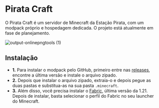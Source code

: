# Pirata Craft
O Pirata Craft é um servidor de Minecraft da Estação Pirata, com um modpack próprio e hospedagem dedicada. O projeto está atualmente em fase de planejamento.

![output-onlinepngtools (1)](https://github.com/user-attachments/assets/e0328748-5f30-4ec5-9e04-62c2142e7271)

## Instalação

- **1.** Para instalar o modpack pelo GitHub, primeiro entre nas [releases](https://github.com/Mizutomoboshi/piratacraft/releases), encontre a última versão e instale o arquivo zipado.
- **2.** Depois que instalar o arquivo zipado, extraia-o e depois pegue as duas pastas e substitua-as na sua pasta `.minecraft`.
- **3.** Além disso, você precisa instalar o [Fabric](https://fabricmc.net/use/installer/), última versão da 1.21. Depois de instalar, basta selecionar o perfil do Fabric no seu launcher do Minecraft.

